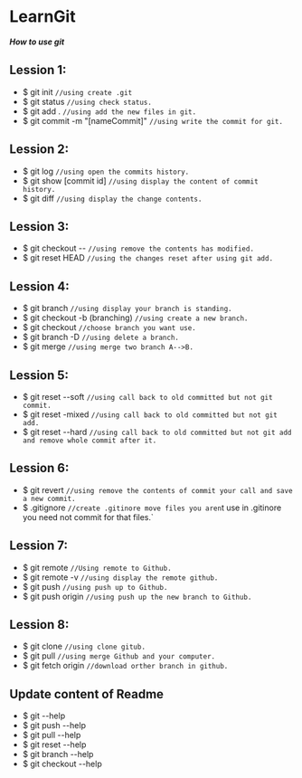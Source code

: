 # LearnGit
***How to use git***

## Lession 1:
* $ git init      `//using create .git`
* $ git status    `//using check status.`
* $ git add .     `//using add the new files in git.`
* $ git commit -m "[nameCommit]"  `//using write the commit for git.`

## Lession 2:
* $ git log       `//using open the commits history.`
* $ git show [commit id]      `//using display the content of commit history.`
* $ git diff      `//using display the change contents.`

## Lession 3:
* $ git checkout -- <file>    `//using remove the contents has modified.`
* $ git reset HEAD <file>     `//using the changes reset after using git add.`

## Lession 4:
* $ git branch                `//using display your branch is standing.`
* $ git checkout -b <branch> (branching)  `//using create a new branch.`
* $ git checkout <branch>                 `//choose branch you want use.`
* $ git branch -D <branch>                `//using delete a branch.`
* $ git merge <branch>                    `//using merge two branch A-->B.`

## Lession 5:
* $ git reset --soft <idCommit>           `//using call back to old committed but not git commit.`
* $ git reset -mixed <idCommit>           `//using call back to old committed but not git add.`
* $ git reset --hard <idCommit>           `//using call back to old committed but not git add and remove whole commit after it.`

## Lession 6:
* $ git revert <idCommit>                 `//using remove the contents of commit your call and save a new commit.`
* $ .gitignore                `//create .gitinore move files you aren`t use in .gitinore you need not commit for that files.`

## Lession 7:
* $ git remote <name> <UrlGit>    `//Using remote to Github.`
* $ git remote -v                 `//using display the remote github.`
* $ git push                      `//using push up to Github.`
* $ git push origin <branch>      `//using push up the new branch to Github.`

## Lession 8:
* $ git clone <UrlClone>          `//using clone gitub.`
* $ git pull                      `//using merge Github and your computer.`
* $ git fetch origin <branch>     `//download orther branch in github.`

## Update content of Readme
* $ git --help
* $ git push --help
* $ git pull --help
* $ git reset --help
* $ git branch --help
* $ git checkout --help